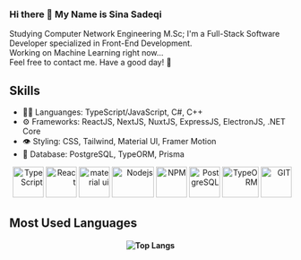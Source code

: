 ### Hi there 👋 My Name is Sina Sadeqi 

Studying Computer Network Engineering M.Sc; I'm a Full-Stack Software Developer specialized in Front-End Development. <br>
Working on Machine Learning right now... <br>
Feel free to contact me. Have a good day! 🌱

## Skills
<ul>
  <li> 👨‍💻 Languanges: TypeScript/JavaScript, C#, C++ </li> <!-- Python -->
  <li> ⚙️ Frameworks: ReactJS, NextJS, NuxtJS, ExpressJS, ElectronJS, .NET Core </li> <!-- Firebase -->
  <li> 👁️ Styling: CSS, Tailwind, Material UI, Framer Motion </li>
  <li> 🌱 Database: PostgreSQL, TypeORM, Prisma </li>
  <!-- LinuxOS(CLI), Redis, Socket.io, gRPC, GraphQL, Apollo, Kavenger, puppeteer, Jest, Cypress, React Testing Library, GSAP, VueJS, VueX, VueRouter, ElementUI, Vuetify -->
  <!--  Concepts: Microservices, Clean Code, MVC, Design Patterns, OOP, CDN, CI/CD, Unit Testing, --> 
</ul>
<p align="right" >
  <img src="https://seeklogo.com/images/T/typescript-logo-B29A3F462D-seeklogo.com.png" alt="TypeScript" width="55" height="55"/>
  <img src="https://www.vectorlogo.zone/logos/reactjs/reactjs-icon.svg" alt="React" width="55" height="55"/>
  <img src="https://seeklogo.com/images/M/mui-logo-56F171E991-seeklogo.com.png" alt="material ui" width="55" height="55"/>
  <img src="https://seeklogo.com/images/N/nodejs-logo-065257DE24-seeklogo.com.png" alt="Nodejs" width="75" height="55"/>
  <img src="https://seeklogo.com/images/N/npm-logo-01B8642EDD-seeklogo.com.png" alt="NPM" width="55" height="55"/>
  <img src="https://seeklogo.com/images/P/PostgreSQL_Inc-logo-09A7EFEB72-seeklogo.com.png" alt="PostgreSQL" width="55" height="55" margin="5"/>
  <img src="https://seeklogo.com/images/T/typeorm-logo-F243B34DEE-seeklogo.com.png" alt="TypeORM" width="65" height="55" margin="5"/>
  <img src="https://www.vectorlogo.zone/logos/git-scm/git-scm-icon.svg" alt="GIT" width="55" height="55"/> 
    
</p>

## Most Used Languages
<h4 align="center">
  
![Top Langs](https://github-readme-stats.vercel.app/api/top-langs/?username=Cimorexave&hide=html&theme=dracula)

</h4>


<!--
- 🔭 I’m currently working on ...
- 🌱 I’m currently learning ...
- 👯 I’m looking to collaborate on ...
- 🤔 I’m looking for help with ...
- 💬 Ask me about ...
- 📫 How to reach me: ...
- 😄 Pronouns: ...
- ⚡ Fun fact: ...
-->
